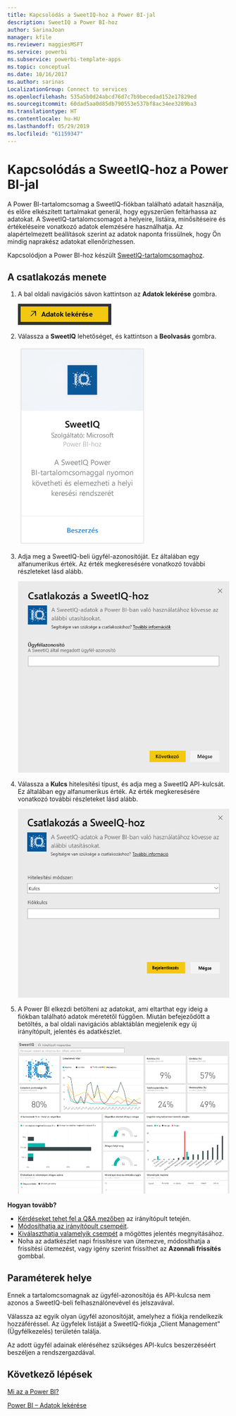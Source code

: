 ```yaml
---
title: Kapcsolódás a SweetIQ-hoz a Power BI-jal
description: SweetIQ a Power BI-hoz
author: SarinaJoan
manager: kfile
ms.reviewer: maggiesMSFT
ms.service: powerbi
ms.subservice: powerbi-template-apps
ms.topic: conceptual
ms.date: 10/16/2017
ms.author: sarinas
LocalizationGroup: Connect to services
ms.openlocfilehash: 535a5b0d24abcd76d7c7b9becedad152e17829ed
ms.sourcegitcommit: 60dad5aa0d85db790553e537bf8ac34ee3289ba3
ms.translationtype: HT
ms.contentlocale: hu-HU
ms.lasthandoff: 05/29/2019
ms.locfileid: "61159347"
---
```

# <a name="connect-to-sweetiq-with-power-bi"></a>Kapcsolódás a SweetIQ-hoz a Power BI-jal
A Power BI-tartalomcsomag a SweetIQ-fiókban található adatait használja, és előre elkészített tartalmakat generál, hogy egyszerűen feltárhassa az adatokat. A SweetIQ-tartalomcsomagot a helyeire, listáira, minősítéseire és értékeléseire vonatkozó adatok elemzésére használhatja. Az alapértelmezett beállítások szerint az adatok naponta frissülnek, hogy Ön mindig naprakész adatokat ellenőrizhessen.

Kapcsolódjon a Power BI-hoz készült [SweetIQ-tartalomcsomaghoz](https://app.powerbi.com/groups/me/getdata/services/sweetiq).

## <a name="how-to-connect"></a>A csatlakozás menete
1. A bal oldali navigációs sávon kattintson az **Adatok lekérése** gombra.
   
    ![](media/service-connect-to-sweetiq/getdata.png)
2. Válassza a **SweetIQ** lehetőséget, és kattintson a **Beolvasás** gombra.
   
    ![](media/service-connect-to-sweetiq/sweetiq.png)
3. Adja meg a SweetIQ-beli ügyfél-azonosítóját. Ez általában egy alfanumerikus érték. Az érték megkeresésére vonatkozó további részleteket lásd alább.
   
    ![](media/service-connect-to-sweetiq/parameter.png)
4. Válassza a **Kulcs** hitelesítési típust, és adja meg a SweetIQ API-kulcsát. Ez általában egy alfanumerikus érték. Az érték megkeresésére vonatkozó további részleteket lásd alább.
   
    ![](media/service-connect-to-sweetiq/credentials.png)
5. A Power BI elkezdi betölteni az adatokat, ami eltarthat egy ideig a fiókban található adatok méretétől függően. Miután befejeződött a betöltés, a bal oldali navigációs ablaktáblán megjelenik egy új irányítópult, jelentés és adatkészlet.
   
    ![](media/service-connect-to-sweetiq/dashboard.png)

**Hogyan tovább?**

* [Kérdéseket tehet fel a Q&A mezőben](consumer/end-user-q-and-a.md) az irányítópult tetején.
* [Módosíthatja az irányítópult csempéit](service-dashboard-edit-tile.md).
* [Kiválaszthatja valamelyik csempét](consumer/end-user-tiles.md) a mögöttes jelentés megnyitásához.
* Noha az adatkészlet napi frissítésre van ütemezve, módosíthatja a frissítési ütemezést, vagy igény szerint frissíthet az **Azonnali frissítés** gombbal.

## <a name="finding-parameters"></a>Paraméterek helye
Ennek a tartalomcsomagnak az ügyfél-azonosítója és API-kulcsa nem azonos a SweetIQ-beli felhasználónevével és jelszavával.

Válassza az egyik olyan ügyfél azonosítóját, amelyhez a fiókja rendelkezik hozzáféréssel. Az ügyfelek listáját a SweetIQ-fiókja „Client Management” (Ügyfélkezelés) területén találja.

Az adott ügyfél adainak eléréséhez szükséges API-kulcs beszerzéséért beszéljen a rendszergazdával.

## <a name="next-steps"></a>Következő lépések
[Mi az a Power BI?](power-bi-overview.md)

[Power BI – Adatok lekérése](service-get-data.md)

